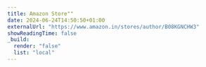 ```yaml
---
title: Amazon Store""
date: 2024-06-24T14:50:50+01:00
externalUrl: "https://www.amazon.in/stores/author/B08KGNCHW3"
showReadingTime: false
_build:
  render: "false"
  list: "local"
---
```


